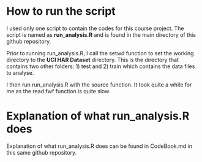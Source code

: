 How to run the script
==============================

I used only one script to contain the codes for this course project. The script is named as **run_analysis.R** and is found in the main directory
of this github repository.

Prior to running run_analysis.R, I call the setwd function to set the working directory to the **UCI HAR Dataset** directory. This is the directory that
contains two other folders: 1) test and 2) train which contains the data files to analyse.

I then run run_analysis.R with the source function. It took quite a while for me as the read.fwf function is quite slow.
 
Explanation of what run_analysis.R does
========================================

Explanation of what run_analysis.R does can be found in CodeBook.md in this same github repository.